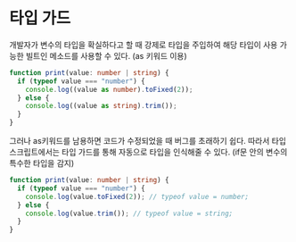 # 타입 가드

개발자가 변수의 타입을 확실하다고 할 때 강제로 타입을 주입하여 해당 타입이 사용 가능한 빌트인 메소드를 사용할 수 있다. (as 키워드 이용)

```typescript
function print(value: number | string) {
  if (typeof value === "number") {
    console.log((value as number).toFixed(2));
  } else {
    console.log((value as string).trim());
  }
}
```

그러나 as키워드를 남용하면 코드가 수정되었을 때 버그를 초래하기 쉽다. 따라서 타입스크립트에서는 타입 가드를 통해 자동으로 타입을 인식해줄 수 있다. (if문 안의 변수의 특수한 타입을 감지)

```typescript
function print(value: number | string) {
  if (typeof value === "number") {
    console.log(value.toFixed(2)); // typeof value = number;
  } else {
    console.log(value.trim()); // typeof value = string;
  }
}
```
